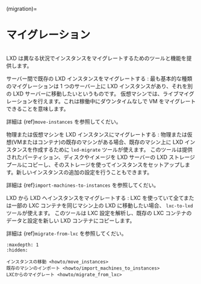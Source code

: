 (migration)=
# マイグレーション

```{youtube} https://www.youtube.com/watch?v=F9GALjHtnUU
```

LXD は異なる状況でインスタンスをマイグレートするためのツールと機能を提供します。

サーバー間で既存の LXD インスタンスをマイグレートする
: 最も基本的な種類のマイグレーションは 1 つのサーバー上に LXD インスタンスがあり、それを別の LXD サーバーに移動したいというものです。
  仮想マシンでは、ライブマイグレーションを行えます。これは稼働中にダウンタイムなしで VM をマイグレートできることを意味します。

  詳細は {ref}`move-instances` を参照してくだい。

物理または仮想マシンを LXD インスタンスにマイグレートする
: 物理または仮想(VMまたはコンテナ)の既存のマシンがある場合、既存のマシン上に LXD インスタンスを作成するために `lxd-migrate` ツールが使えます。
  このツールは提供されたパーティション、ディスクやイメージを LXD サーバーの LXD ストレージプールにコピーし、そのストレージを使ってインスタンスをセットアップします。新しいインスタンスの追加の設定を行うこともできます。

  詳細は {ref}`import-machines-to-instances` を参照してくだい。

LXD から LXD へインスタンスをマイグレートする
: LXC を使っていて全てまたは一部の LXC コンテナを同じマシン上の LXD に移動したい場合、 `lxc-to-lxd` ツールが使えます。
  このツールは LXC 設定を解析し、既存の LXC コンテナのデータと設定を新しい LXD コンテナにコピーします。

  詳細は {ref}`migrate-from-lxc` を参照してくだい。

```{toctree}
:maxdepth: 1
:hidden:

インスタンスの移動 <howto/move_instances>
既存のマシンのインポート <howto/import_machines_to_instances>
LXCからのマイグレート <howto/migrate_from_lxc>
```
